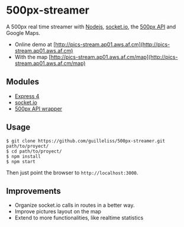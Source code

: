 500px-streamer
==============

A 500px real time streamer with [Nodejs](http://nodejs.org), [socket.io](http://socket.io), the [500px API](https://github.com/500px/api-documentation) and Google Maps.

* Online demo at [http://pics-stream.ap01.aws.af.cm](http://pics-stream.ap01.aws.af.cm)
* With the map [http://pics-stream.ap01.aws.af.cm/map](http://pics-stream.ap01.aws.af.cm/map)

## Modules

* [Express 4](http://expressjs.com)
* [socket.io](http://socket.io)
* [500px API wrapper](http://ro-ka.github.io/node-500px/)

## Usage

	$ git clone https://github.com/guilleliss/500px-streamer.git path/to/proyect/
	$ cd path/to/proyect/
	$ npm install
	$ npm start

Then just point the browser to `http://localhost:3000`.

## Improvements

* Organize socket.io calls in routes in a better way. 
* Improve pictures layout on the map
* Extend to more functionalities, like realtime statistics